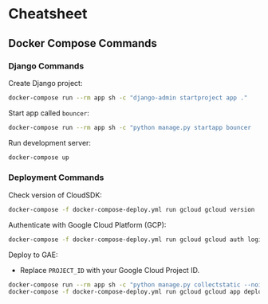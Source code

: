 # Cheatsheet

## Docker Compose Commands

### Django Commands

Create Django project:

```sh
docker-compose run --rm app sh -c "django-admin startproject app ."
```

Start app called `bouncer`:

```sh
docker-compose run --rm app sh -c "python manage.py startapp bouncer
```

Run development server:

```sh
docker-compose up
```

### Deployment Commands

Check version of CloudSDK:

```sh
docker-compose -f docker-compose-deploy.yml run gcloud gcloud version
```

Authenticate with Google Cloud Platform (GCP):

```sh
docker-compose -f docker-compose-deploy.yml run gcloud gcloud auth login
```

Deploy to GAE:

 * Replace `PROJECT_ID` with your Google Cloud Project ID.

```sh
docker-compose run --rm app sh -c "python manage.py collectstatic --noinput"
docker-compose -f docker-compose-deploy.yml run gcloud gcloud app deploy --project PROJECT_ID
```


